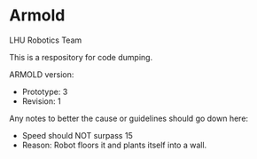 # Armold
LHU Robotics Team

This is a respository for code dumping.

ARMOLD version:
- Prototype: 3
 - Revision: 1

Any notes to better the cause or guidelines should go down here:
- Speed should NOT surpass 15
 - Reason: Robot floors it and plants itself into a wall.
